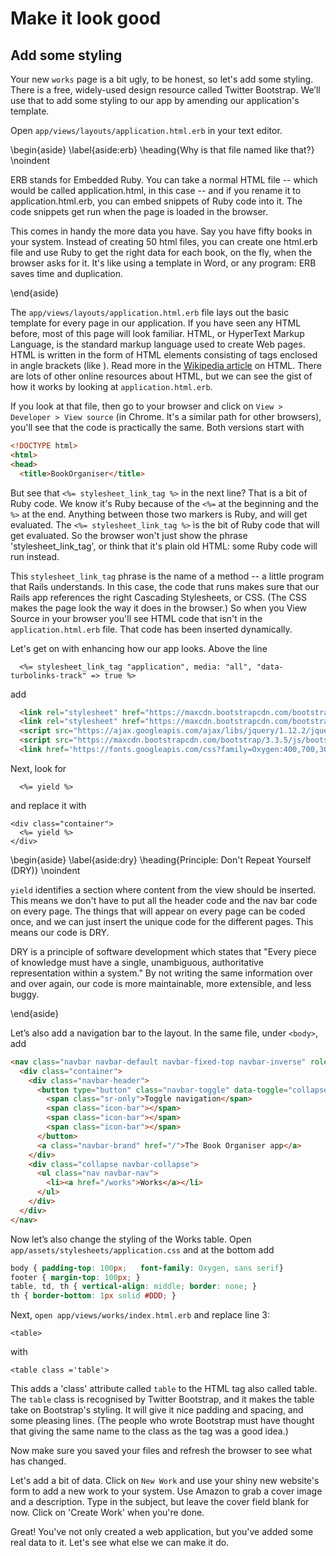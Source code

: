# Make it look good

## Add some styling

Your new `works` page is a bit ugly, to be honest, so let's add some styling. There is a free, widely-used design resource called Twitter Bootstrap. We’ll use that to add some styling to our app by amending our application's template.

Open `app/views/layouts/application.html.erb` in your text editor.

\begin{aside}
\label{aside:erb}
\heading{Why is that file named like that?}
\noindent

ERB stands for Embedded Ruby. You can take a normal HTML file -- which would be called application.html, in this case -- and if you rename it to application.html.erb, you can embed snippets of Ruby code into it. The code snippets get run when the page is loaded in the browser.

This comes in handy the more data you have. Say you have fifty books in your system. Instead of creating 50 html files, you can create one html.erb file and use Ruby to get the right data for each book, on the fly, when the browser asks for it. It's like using a template in Word, or any program: ERB saves time and duplication.

\end{aside}

The `app/views/layouts/application.html.erb` file lays out the basic template for every page in our application. If you have seen any HTML before, most of this page will look familiar. HTML, or HyperText Markup Language, is the standard markup language used to create Web pages. HTML is written in the form of HTML elements consisting of tags enclosed in angle brackets (like <html> ). Read more in the [Wikipedia article](http://en.wikipedia.org/wiki/HTML) on HTML. There are lots of other online resources about HTML, but we can see the gist of how it works by looking at `application.html.erb`.

If you look at that file, then go to your browser and click on `View > Developer > View source` (in Chrome. It's a similar path for other browsers), you'll see that the code is practically the same. Both versions start with

```html
<!DOCTYPE html>
<html>
<head>
  <title>BookOrganiser</title>
```


But see that `<%= stylesheet_link_tag %>` in the next line? That is a bit of Ruby code. We know it's Ruby because of the `<%=` at the beginning and the `%>` at the end. Anything between those two markers is Ruby, and will get evaluated. The `<%= stylesheet_link_tag %>` is the bit of Ruby code that will get evaluated. So the browser won't just show the phrase 'stylesheet_link_tag', or think that it's plain old HTML: some Ruby code will run instead.

This `stylesheet_link_tag` phrase is the name of a method -- a little program that Rails understands. In this case, the code that runs makes sure that our Rails app references the right Cascading Stylesheets, or CSS. (The CSS makes the page look the way it does in the browser.) So when you View Source in your browser you'll see HTML code that isn't in the `application.html.erb` file. That code has been inserted dynamically.


Let's get on with enhancing how our app looks. Above the line

```
  <%= stylesheet_link_tag "application", media: "all", "data-turbolinks-track" => true %>
```

add

```html
  <link rel="stylesheet" href="https://maxcdn.bootstrapcdn.com/bootstrap/3.3.5/css/bootstrap.min.css">
  <link rel="stylesheet" href="https://maxcdn.bootstrapcdn.com/bootstrap/3.3.5/css/bootstrap-theme.min.css">
  <script src="https://ajax.googleapis.com/ajax/libs/jquery/1.12.2/jquery.min.js"></script>
  <script src="https://maxcdn.bootstrapcdn.com/bootstrap/3.3.5/js/bootstrap.min.js"></script>
  <link href='https://fonts.googleapis.com/css?family=Oxygen:400,700,300' rel='stylesheet' type='text/css'>

```

Next, look for

```erb
  <%= yield %>
```

and replace it with

```erb
<div class="container">
  <%= yield %>
</div>
```

\begin{aside}
\label{aside:dry}
\heading{Principle: Don't Repeat Yourself (DRY)}
\noindent

`yield` identifies a section where content from the view should be inserted. This means we don't have to put all the header code and the nav bar code on every page. The things that will appear on every page can be coded once, and we can just insert the unique code for the different pages. This means our code is DRY.

DRY is a principle of software development which states that "Every piece of knowledge must have a single, unambiguous, authoritative representation within a system." By not writing the same information over and over again, our code is more maintainable, more extensible, and less buggy.


\end{aside}

Let’s also add a navigation bar to the layout. In the same file, under `<body>`, add

```html
<nav class="navbar navbar-default navbar-fixed-top navbar-inverse" role="navigation">
  <div class="container">
    <div class="navbar-header">
      <button type="button" class="navbar-toggle" data-toggle="collapse" data-target=".navbar-collapse">
        <span class="sr-only">Toggle navigation</span>
        <span class="icon-bar"></span>
        <span class="icon-bar"></span>
        <span class="icon-bar"></span>
      </button>
      <a class="navbar-brand" href="/">The Book Organiser app</a>
    </div>
    <div class="collapse navbar-collapse">
      <ul class="nav navbar-nav">
        <li><a href="/works">Works</a></li>
      </ul>
    </div>
  </div>
</nav>
```
Now let’s also change the styling of the Works table. Open `app/assets/stylesheets/application.css` and at the bottom add

```css
body { padding-top: 100px;   font-family: Oxygen, sans serif}
footer { margin-top: 100px; }
table, td, th { vertical-align: middle; border: none; }
th { border-bottom: 1px solid #DDD; }
```

Next, `open app/views/works/index.html.erb` and replace line 3:

```
<table>
```
with
```
<table class ='table'>
```
This adds a 'class' attribute called `table` to the HTML tag also called table. The `table` class is recognised by Twitter Bootstrap, and it makes the table take on Bootstrap's styling. It will give it nice padding and spacing, and some pleasing lines. (The people who wrote Bootstrap must have thought that giving the same name to the class as the tag was a good idea.)

Now make sure you saved your files and refresh the browser to see what has changed.

Let's add a bit of data. Click on `New Work` and use your shiny new website's form to add a new work to your system. Use Amazon to grab a cover image and a description. Type in the subject, but leave the cover field blank for now. Click on 'Create Work' when you're done.  

Great! You've not only created a web application, but you've added some real data to it. Let's see what else we can make it do.
